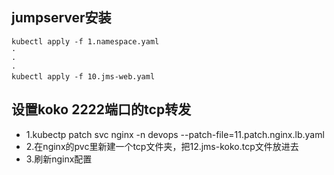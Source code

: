 ## jumpserver安装
```
kubectl apply -f 1.namespace.yaml
·
·
·
kubectl apply -f 10.jms-web.yaml
```

## 设置koko 2222端口的tcp转发
- 1.kubectp patch svc nginx -n devops --patch-file=11.patch.nginx.lb.yaml
- 2.在nginx的pvc里新建一个tcp文件夹，把12.jms-koko.tcp文件放进去
- 3.刷新nginx配置
